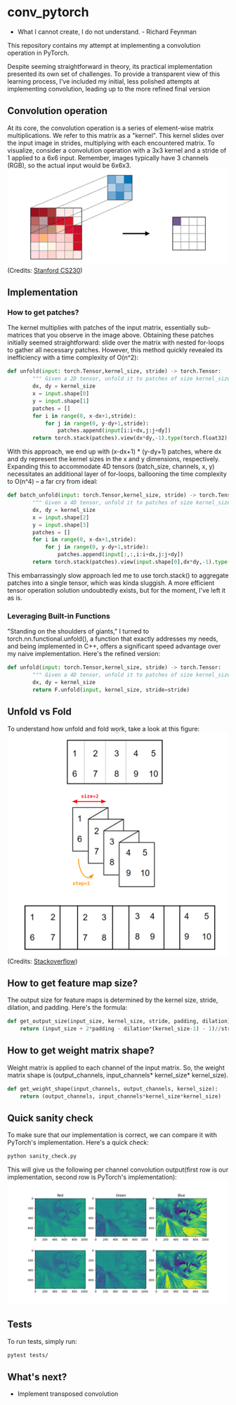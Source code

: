 # conv_pytorch
- What I cannot create, I do not understand. - Richard Feynman

This repository contains my attempt at implementing a convolution operation in PyTorch.


Despite seeming straightforward in theory, its practical implementation presented its own set of challenges. To provide a transparent view of this learning process, I've included my initial, less polished attempts at implementing convolution, leading up to the more refined final version
## Convolution operation
At its core, the convolution operation is a series of element-wise matrix multiplications. We refer to this matrix as a "kernel". This kernel slides over the input image in strides, multiplying with each encountered matrix. To visualize, consider a convolution operation with a 3x3 kernel and a stride of 1 applied to a 6x6 input. Remember, images typically have 3 channels (RGB), so the actual input would be 6x6x3.
![convolution](/pics/conv_operation.gif) (Credits: [Stanford CS230](https://stanford.edu/~shervine/teaching/cs-230/cheatsheet-convolutional-neural-networks#filter))

## Implementation
### How to get patches?
The kernel multiplies with patches of the input matrix, essentially sub-matrices that you observe in the image above. Obtaining these patches initially seemed straightforward: slide over the matrix with nested for-loops to gather all necessary patches. However, this method quickly revealed its inefficiency with a time complexity of O(n^2):
```python
def unfold(input: torch.Tensor,kernel_size, stride) -> torch.Tensor:
        """ Given a 2D tensor, unfold it to patches of size kernel_size."""
        dx, dy = kernel_size
        x = input.shape[0]
        y = input.shape[1]
        patches = []
        for i in range(0, x-dx+1,stride):
            for j in range(0, y-dy+1,stride):
                patches.append(input[i:i+dx,j:j+dy])
        return torch.stack(patches).view(dx*dy,-1).type(torch.float32)
```
With this approach, we end up with (x-dx+1) * (y-dy+1) patches, where dx and dy represent the kernel sizes in the x and y dimensions, respectively.
Expanding this to accommodate 4D tensors (batch_size, channels, x, y) necessitates an additional layer of for-loops, ballooning the time complexity to O(n^4) – a far cry from ideal:
```python
def batch_unfold(input: torch.Tensor,kernel_size, stride) -> torch.Tensor:
        """ Given a 4D tensor, unfold it to patches of size kernel_size."""
        dx, dy = kernel_size
        x = input.shape[2]
        y = input.shape[3]
        patches = []
        for i in range(0, x-dx+1,stride):
            for j in range(0, y-dy+1,stride):
                patches.append(input[:,:,i:i+dx,j:j+dy])
        return torch.stack(patches).view(input.shape[0],dx*dy,-1).type(torch.float32)
```
This embarrassingly slow approach led me to use torch.stack() to aggregate patches into a single tensor, which was kinda sluggish. A more efficient tensor operation solution undoubtedly exists, but for the moment, I've left it as is.

### Leveraging Built-in Functions
"Standing on the shoulders of giants," I turned to torch.nn.functional.unfold(), a function that exactly addresses my needs, and being implemented in C++, offers a significant speed advantage over my naive implementation. Here's the refined version:
```python
def unfold(input: torch.Tensor,kernel_size, stride) -> torch.Tensor:
        """ Given a 4D tensor, unfold it to patches of size kernel_size."""
        dx, dy = kernel_size
        return F.unfold(input, kernel_size, stride=stride)
```
## Unfold vs Fold
To understand how unfold and fold work, take a look at this figure:
![unfold_fold](/pics/unfold_fold.png) (Credits: [Stackoverflow](https://stackoverflow.com/questions/53972159/how-does-pytorchs-fold-and-unfold-work))


## How to get feature map size?
The output size for feature maps is determined by the kernel size, stride, dilation, and padding. Here's the formula:
```python
def get_output_size(input_size, kernel_size, stride, padding, dilation):
    return (input_size + 2*padding - dilation*(kernel_size-1) - 1)//stride + 1
```
## How to get weight matrix shape?
Weight matrix is applied to each channel of the input matrix. So, the weight matrix shape is (output_channels, input_channels* kernel_size* kernel_size).
```python
def get_weight_shape(input_channels, output_channels, kernel_size):
    return (output_channels, input_channels*kernel_size*kernel_size)
```
## Quick sanity check
To make sure that our implementation is correct, we can compare it with PyTorch's implementation. Here's a quick check:
```bash
python sanity_check.py
```
This will give us the following per channel convolution output(first row is our implementation, second row is PyTorch's implementation):
![sanity_check](/pics/sanity_check.png)

## Tests
To run tests, simply run:
```bash
pytest tests/
```

## What's next?
- Implement transposed convolution
